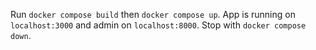 Run `docker compose build` then `docker compose up`.
App is running on `localhost:3000` and admin  on `localhost:8000`.
Stop with `docker compose down`.

